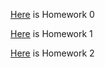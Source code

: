 [Here](files/example_homework_0) is Homework 0

[Here](files/IE582-Homework-1) is Homework 1

[Here](files/Homework-2) is Homework 2
